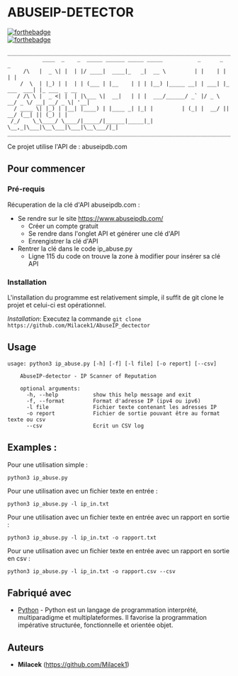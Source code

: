 # ABUSEIP-DETECTOR

[![forthebadge](http://forthebadge.com/images/badges/built-with-love.svg)](http://forthebadge.com)  
[![forthebadge](https://forthebadge.com/images/badges/made-with-python.svg)](https://forthebadge.com)

```
______________________________________________________________________________________________
           ____  _    _  _____ ______ _____ _____           _      _            _             
     /\   |  _ \| |  | |/ ____|  ____|_   _|  __ \         | |    | |          | |            
    /  \  | |_) | |  | | (___ | |__    | | | |__) |_____ __| | ___| |_ ___  ___| |_ ___  _ __ 
   / /\ \ |  _ <| |  | |\___ \|  __|   | | |  ___/______/ _` |/ _ \ __/ _ \/ __| __/ _ \| '__|
  / ____ \| |_) | |__| |____) | |____ _| |_| |         | (_| |  __/ ||  __/ (__| || (_) | |   
 /_/    \_\____/ \____/|_____/|______|_____|_|          \__,_|\___|\__\___|\___|\__\___/|_|   
_______________________________________________________________________________________________
```

Ce projet utilise l'API de : abuseipdb.com

## Pour commencer

### Pré-requis

Récuperation de la clé d'API abuseipdb.com :

- Se rendre sur le site https://www.abuseipdb.com/
  - Créer un compte gratuit
  - Se rendre dans l'onglet API et générer une clé d'API
  - Enrengistrer la clé d'API
- Rentrer la clé dans le code ip_abuse.py
  - Ligne 115 du code on trouve la zone à modifier pour insérer sa clé API


### Installation

L'installation du programme est relativement simple, il suffit de git clone le projet et celui-ci est opérationnel.

_Installation_: Executez la commande ``git clone https://github.com/Milacek1/AbuseIP_dectector``

## Usage

```
usage: python3 ip_abuse.py [-h] [-f] [-l file] [-o report] [--csv] 
    
    AbuseIP-detector - IP Scanner of Reputation
    
    optional arguments:
      -h, --help           show this help message and exit
      -f, --format         Format d'adresse IP (ipv4 ou ipv6)
      -l file              Fichier texte contenant les adresses IP
      -o report            Fichier de sortie pouvant être au format texte ou csv
      --csv                Ecrit un CSV log 

```

## Examples :

Pour une utilisation simple :
```
python3 ip_abuse.py
```

Pour une utilisation avec un fichier texte en entrée :
```
python3 ip_abuse.py -l ip_in.txt
```

Pour une utilisation avec un fichier texte en entrée avec un rapport en sortie :
```
python3 ip_abuse.py -l ip_in.txt -o rapport.txt
```

Pour une utilisation avec un fichier texte en entrée avec un rapport en sortie en csv :
```
python3 ip_abuse.py -l ip_in.txt -o rapport.csv --csv
```

## Fabriqué avec

* [Python](https://www.python.org/) - Python est un langage de programmation interprété, multiparadigme et multiplateformes. Il favorise la programmation impérative structurée, fonctionnelle et orientée objet.

## Auteurs

* **Milacek** (https://github.com/Milacek1)
